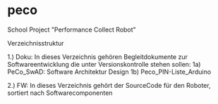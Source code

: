# peco
School Project "Performance Collect Robot" 

Verzeichnisstruktur

1.) Doku:
    In dieses Verzeichnis gehören Begleitdokumente zur Softwareentwicklung die unter Versionskontrolle stehen sollen:
    1a) PeCo_SwAD: Software Architektur Design
    1b) Peco_PIN-Liste_Arduino
    
2.) FW:
    In dieses Verzeichnis gehört der SourceCode für den Roboter, sortiert nach Softwarecomponenten
